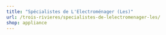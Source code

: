 ```yaml
---
title: "Spécialistes de L'Electroménager (Les)"
url: /trois-rivieres/specialistes-de-lelectromenager-les/
shop: appliance
---
```

